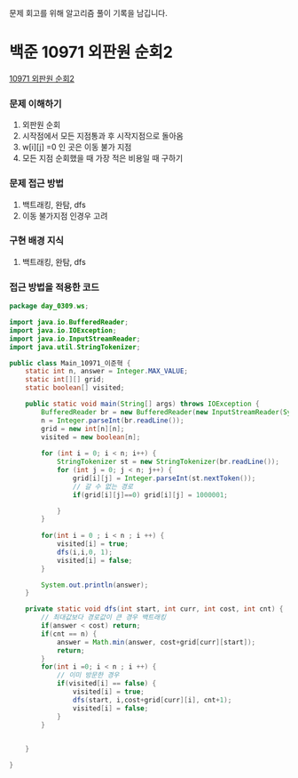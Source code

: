 문제 회고를 위해 알고리즘 풀이 기록을 남깁니다.

# 백준 10971 외판원 순회2
[10971 외판원 순회2](https://www.acmicpc.net/problem/10971)

### 문제 이해하기
1. 외판원 순회
2. 시작점에서 모든 지점통과 후 시작지점으로 돌아옴
3. w[i][j] =0 인 곳은 이동 불가 지점
4. 모든 지점 순회했을 때 가장 적은 비용일 때 구하기
 
 
### 문제 접근 방법
1. 백트래킹, 완탐, dfs
2. 이동 불가지점 인경우 고려


### 구현 배경 지식
1. 백트래킹, 완탐, dfs


### 접근 방법을 적용한 코드
```java
package day_0309.ws;

import java.io.BufferedReader;
import java.io.IOException;
import java.io.InputStreamReader;
import java.util.StringTokenizer;

public class Main_10971_이준혁 {
	static int n, answer = Integer.MAX_VALUE;
	static int[][] grid;
	static boolean[] visited;

	public static void main(String[] args) throws IOException {
		BufferedReader br = new BufferedReader(new InputStreamReader(System.in));
		n = Integer.parseInt(br.readLine());
		grid = new int[n][n];
		visited = new boolean[n];
		
		for (int i = 0; i < n; i++) {
			StringTokenizer st = new StringTokenizer(br.readLine());
			for (int j = 0; j < n; j++) {
				grid[i][j] = Integer.parseInt(st.nextToken());
				// 갈 수 없는 경로
				if(grid[i][j]==0) grid[i][j] = 1000001;

			}
		}
		
		for(int i = 0 ; i < n ; i ++) {
			visited[i] = true;
			dfs(i,i,0, 1);
			visited[i] = false;
		}

		System.out.println(answer);
	}

	private static void dfs(int start, int curr, int cost, int cnt) {
		// 최대값보다 경로값이 큰 경우 백트래킹
		if(answer < cost) return;
		if(cnt == n) {
			answer = Math.min(answer, cost+grid[curr][start]);
			return;
		}
		for(int i =0; i < n ; i ++) {
			// 이미 방문한 경우
			if(visited[i] == false) {
				visited[i] = true;
				dfs(start, i,cost+grid[curr][i], cnt+1);
				visited[i] = false;
			}
		}

		
	}

}

```

